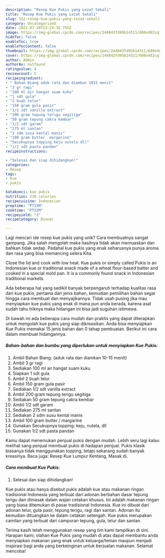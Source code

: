 ```yaml
---
description: "Resep Kue Pukis yang Lezat Sekali"
title: "Resep Kue Pukis yang Lezat Sekali"
slug: 322-resep-kue-pukis-yang-lezat-sekali
category: Uncategorized
date: 2022-07-28T23:24:35.755Z
image: https://img-global.cpcdn.com/recipes/244843fd95b14311/680x482cq70/kue-pukis-foto-resep-utama.jpg
hideToc: false
enableToc: true
enableTocContent: false
thumbnail: https://img-global.cpcdn.com/recipes/244843fd95b14311/680x482cq70/kue-pukis-foto-resep-utama.jpg
cover: https://img-global.cpcdn.com/recipes/244843fd95b14311/680x482cq70/kue-pukis-foto-resep-utama.jpg
author: Admin
authorAv: notfound
ratingvalue: 4
reviewcount: 5
recipeingredient:
- " Bahan Biang aduk rata dan diamkan 1015 menit"
- "3 gr ragi"
- "100 ml air hangat suam kuku"
- "1 sdt gula"
- "2 buah telur"
- "150 gram gula pasir"
- "1/2 sdt vanilla extract"
- "200 gram tepung terigu segitiga"
- "50 gram tepung cakra kembar"
- "1/2 sdt garam"
- "275 ml santan"
- "2 sdm susu kental manis"
- "100 gram butter  margarine"
- "Secukupnya topping keju nutela dll"
- "1/2 sdt pasta pandan"
recipeinstructions:

- "Selesai dan siap dihidangkan!"
categories:
- Resep
tags:
- kue
- pukis

katakunci: kue pukis 
nutrition: 219 calories
recipecuisine: Indonesian
preptime: "PT15M"
cooktime: "PT32M"
recipeyield: "2"
recipecategory: Dinner

---
```





Lagi mencari ide resep kue pukis yang unik? Cara membuatnya sangat gampang. Jika salah mengolah maka hasilnya tidak akan memuaskan dan bahkan tidak sedap. Padahal kue pukis yang enak seharusnya punya aroma dan rasa yang bisa memancing selera Kita.





Close the lid and cook with low heat. Kue pukis or simply called Pukis is an Indonesian kue or traditional snack made of a wheat flour-based batter and cooked in a special mold pan. It is a commonly found snack in Indonesian traditional markets.

Ada beberapa hal yang sedikit banyak berpengaruh terhadap kualitas rasa dari kue pukis, pertama dari jenis bahan, kemudian pemilihan bahan segar hingga cara membuat dan menyajikannya. Tidak usah pusing jika mau menyiapkan kue pukis yang enak di mana pun anda berada, karena asal sudah tahu triknya maka hidangan ini bisa jadi suguhan istimewa.






Di bawah ini ada beberapa cara mudah dan praktis yang dapat diterapkan untuk mengolah kue pukis yang siap dikreasikan. Anda bisa menyiapkan Kue Pukis memakai 15 jenis bahan dan 0 tahap pembuatan. Berikut ini cara dalam membuat hidangannya.

<!--inarticleads1-->

##### Bahan-bahan dan bumbu yang diperlukan untuk menyiapkan Kue Pukis:

1. Ambil  Bahan Biang: (aduk rata dan diamkan 10-15 menit)
1. Ambil 3 gr ragi
1. Sediakan 100 ml air hangat suam kuku
1. Siapkan 1 sdt gula
1. Ambil 2 buah telur
1. Ambil 150 gram gula pasir
1. Sediakan 1/2 sdt vanilla extract
1. Ambil 200 gram tepung terigu segitiga
1. Sediakan 50 gram tepung cakra kembar
1. Ambil 1/2 sdt garam
1. Sediakan 275 ml santan
1. Sediakan 2 sdm susu kental manis
1. Ambil 100 gram butter / margarine
1. Gunakan Secukupnya topping: keju, nutela, dll
1. Gunakan 1/2 sdt pasta pandan


Kamu dapat menemukan penjual pukis dengan mudah. Lebih seru lagi kalau melihat sang penjual membuat pukis di hadapan penjual. Pukis klasik biasanya tidak menggunakan topping, tetapi sekarang sudah banyak kreasinya. Baca juga: Resep Kue Lumpur Kentang, Masak di. 

<!--inarticleads2-->

##### Cara membuat Kue Pukis:


1. Selesai dan siap dihidangkan!

Kue pukis atau hanya disebut pukis adalah kue atau makanan ringan tradisional Indonesia yang terbuat dari adonan berbahan dasar tepung terigu dan dimasak dalam wajan cetakan khusus. Ini adalah makanan ringan yang biasa ditemukan di pasar tradisional Indonesia. Kue ini dibuat dari adonan telur, gula pasir, tepung terigu, ragi dan santan. Adonan itu kemudian dituangkan ke dalam cetakan setengah. Kue pukis merupakan camilan yang terbuat dari campuran tepung, gula, telur dan santan. 

Terima kasih telah menggunakan resep yang tim kami tampilkan di sini. Harapan kami, olahan Kue Pukis yang mudah di atas dapat membantu anda menyiapkan makanan yang enak untuk keluarga/teman maupun menjadi inspirasi bagi anda yang berkeinginan untuk berjualan makanan. Selamat mencoba!
